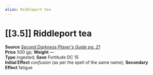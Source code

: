 ```yaml
---
alias: Riddleport tea
---
```


# [[3.5]] Riddleport tea

**Source** [_Second Darkness Player's Guide pg. 21_](http://paizo.com/store/downloads/pathfinder/pathfinderCompanion/35E/v5748btpy84en)  
**Price** 500 gp; **Weight** —  
**Type** ingested; **Save** Fortitude DC 15  
**Initial Effect** _confusion_ (as per the spell of the same name); **Secondary Effect** fatigue
